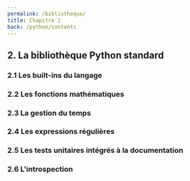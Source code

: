 ```yaml
---
permalink: /bibliotheque/
title: Chapitre 2
back: /python/contents
---
```


## 2. La bibliothèque Python standard

### 2.1 Les built-ins du langage

### 2.2 Les fonctions mathématiques

### 2.3 La gestion du temps

### 2.4 Les expressions régulières

### 2.5 Les tests unitaires intégrés à la documentation

### 2.6 L'introspection